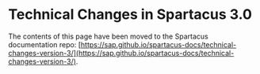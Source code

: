 # Technical Changes in Spartacus 3.0

The contents of this page have been moved to the Spartacus documentation repo: [https://sap.github.io/spartacus-docs/technical-changes-version-3/](https://sap.github.io/spartacus-docs/technical-changes-version-3/).
